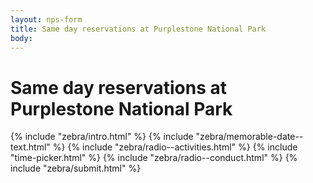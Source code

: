 ```yaml
---
layout: nps-form
title: Same day reservations at Purplestone National Park
body:
---
```


# Same day reservations at Purplestone National Park

<form class="usa-form usa-form--large">
  {% include "zebra/intro.html" %}
  {% include "zebra/memorable-date--text.html" %}
  {% include "zebra/radio--activities.html" %}
  {% include "time-picker.html" %}
  {% include "zebra/radio--conduct.html" %}
  {% include "zebra/submit.html" %}
</form>


